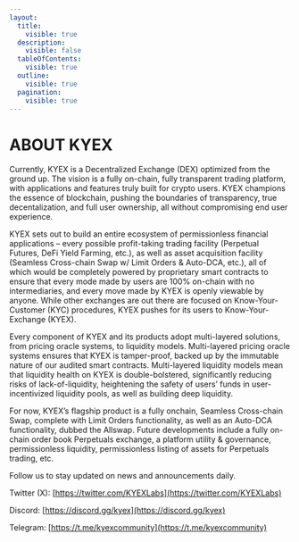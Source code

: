 ```yaml
---
layout:
  title:
    visible: true
  description:
    visible: false
  tableOfContents:
    visible: true
  outline:
    visible: true
  pagination:
    visible: true
---
```


# ABOUT KYEX

Currently, KYEX is a Decentralized Exchange (DEX) optimized from the ground up. The vision is a fully on-chain, fully transparent trading platform, with applications and features truly built for crypto users. KYEX champions the essence of blockchain, pushing the boundaries of transparency, true decentalization, and full user ownership, all without compromising end user experience.

KYEX sets out to build an entire ecosystem of permissionless financial applications – every possible profit-taking trading facility (Perpetual Futures, DeFi Yield Farming, etc.), as well as asset acquisition facility (Seamless Cross-chain Swap w/ Limit Orders & Auto-DCA, etc.), all of which would be completely powered by proprietary smart contracts to ensure that every mode made by users are 100% on-chain with no intermediaries, and every move made by KYEX is openly viewable by anyone. While other exchanges are out there are focused on Know-Your-Customer (KYC) procedures, KYEX pushes for its users to Know-Your-Exchange (KYEX).

Every component of KYEX and its products adopt multi-layered solutions, from pricing oracle systems, to liquidity models. Multi-layered pricing oracle systems ensures that KYEX is tamper-proof, backed up by the immutable nature of our audited smart contracts. Multi-layered liquidity models mean that liquidity health on KYEX is double-bolstered, significantly reducing risks of lack-of-liquidity, heightening the safety of users’ funds in user-incentivized liquidity pools, as well as building deep liquidity.

For now, KYEX’s flagship product is a fully onchain, Seamless Cross-chain Swap, complete with Limit Orders functionality, as well as an Auto-DCA functionality, dubbed the Allswap. Future developments include a fully on-chain order book Perpetuals exchange, a platform utility & governance, permissionless liquidity, permissionless listing of assets for Perpetuals trading, etc.

Follow us to stay updated on news and announcements daily.

Twitter (X): [https://twitter.com/KYEXLabs](https://twitter.com/KYEXLabs)

Discord: [https://discord.gg/kyex](https://discord.gg/kyex)

Telegram: [https://t.me/kyexcommunity](https://t.me/kyexcommunity)
